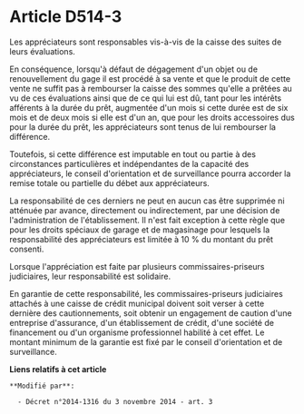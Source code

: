 # Article D514-3

Les appréciateurs sont responsables vis-à-vis de la caisse des suites de leurs évaluations. 

En conséquence, lorsqu'à défaut de dégagement d'un objet ou de renouvellement du gage il est procédé à sa vente et que le
produit de cette vente ne suffit pas à rembourser la caisse des sommes qu'elle a prêtées au vu de ces évaluations ainsi que
de ce qui lui est dû, tant pour les intérêts afférents à la durée du prêt, augmentée d'un mois si cette durée est de six mois
et de deux mois si elle est d'un an, que pour les droits accessoires dus pour la durée du prêt, les appréciateurs sont tenus
de lui rembourser la différence. 

Toutefois, si cette différence est imputable en tout ou partie à des circonstances particulières et indépendantes de la
capacité des appréciateurs, le conseil d'orientation et de surveillance pourra accorder la remise totale ou partielle du
débet aux appréciateurs. 

La responsabilité de ces derniers ne peut en aucun cas être supprimée ni atténuée par avance, directement ou indirectement,
par une décision de l'administration de l'établissement. Il n'est fait exception à cette règle que pour les droits spéciaux
de garage et de magasinage pour lesquels la responsabilité des appréciateurs est limitée à 10 % du montant du prêt consenti. 

Lorsque l'appréciation est faite par plusieurs commissaires-priseurs judiciaires, leur responsabilité est solidaire. 

En garantie de cette responsabilité, les commissaires-priseurs judiciaires attachés à une caisse de crédit municipal doivent
soit verser à cette dernière des cautionnements, soit obtenir un engagement de caution d'une entreprise d'assurance, d'un
établissement de crédit, d'une société de financement ou d'un organisme professionnel habilité à cet effet. Le montant
minimum de la garantie est fixé par le conseil d'orientation et de surveillance.

**Liens relatifs à cet article**

	**Modifié par**:

	  - Décret n°2014-1316 du 3 novembre 2014 - art. 3
